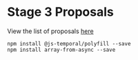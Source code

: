 # Stage 3 Proposals

View the list of proposals [here](https://github.com/tc39/proposals/blob/main/README.md)

```
npm install @js-temporal/polyfill --save
npm install array-from-async --save
```
